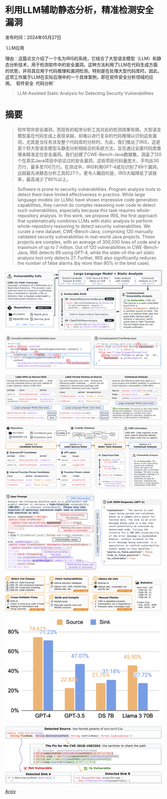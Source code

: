 # 利用LLM辅助静态分析，精准检测安全漏洞

发布时间：2024年05月27日

`LLM应用

理由：这篇论文介绍了一个名为IRIS的系统，它结合了大型语言模型（LLM）和静态分析技术，用于检测软件中的安全漏洞。这种方法利用了LLM在代码生成方面的优势，并将其应用于代码推理和漏洞检测，特别是在处理大型代码库时。因此，这项工作属于LLM在实际应用中的一个具体案例，即在软件安全分析领域的应用。` `软件安全` `代码分析`

> LLM-Assisted Static Analysis for Detecting Security Vulnerabilities

# 摘要

> 软件常伴安全漏洞，而现有的程序分析工具对此的检测效果有限。大型语言模型虽在代码生成上表现卓越，却难以进行复杂的代码推理以识别这些漏洞，尤其是当任务涉及整个代码库的分析时。为此，我们推出了IRIS，这是首个将大型语言模型与静态分析相结合的系统方法，旨在通过全面代码库推理来精准定位安全漏洞。我们创建了CWE-Bench-Java数据集，涵盖了120个在真实Java项目中验证过的安全漏洞，这些项目代码量庞大，平均达30万行，最多至700万行。在测试中，IRIS利用GPT-4成功识别了69个漏洞，远超最先进静态分析工具的27个。更令人瞩目的是，IRIS大幅降低了误报率，最高减少了80%以上。

> Software is prone to security vulnerabilities. Program analysis tools to detect them have limited effectiveness in practice. While large language models (or LLMs) have shown impressive code generation capabilities, they cannot do complex reasoning over code to detect such vulnerabilities, especially because this task requires whole-repository analysis. In this work, we propose IRIS, the first approach that systematically combines LLMs with static analysis to perform whole-repository reasoning to detect security vulnerabilities. We curate a new dataset, CWE-Bench-Java, comprising 120 manually validated security vulnerabilities in real-world Java projects. These projects are complex, with an average of 300,000 lines of code and a maximum of up to 7 million. Out of 120 vulnerabilities in CWE-Bench-Java, IRIS detects 69 using GPT-4, while the state-of-the-art static analysis tool only detects 27. Further, IRIS also significantly reduces the number of false alarms (by more than 80% in the best case).

![利用LLM辅助静态分析，精准检测安全漏洞](../../../paper_images/2405.17238/x1.png)

![利用LLM辅助静态分析，精准检测安全漏洞](../../../paper_images/2405.17238/x2.png)

![利用LLM辅助静态分析，精准检测安全漏洞](../../../paper_images/2405.17238/x3.png)

![利用LLM辅助静态分析，精准检测安全漏洞](../../../paper_images/2405.17238/x4.png)

![利用LLM辅助静态分析，精准检测安全漏洞](../../../paper_images/2405.17238/x5.png)

![利用LLM辅助静态分析，精准检测安全漏洞](../../../paper_images/2405.17238/x6.png)

![利用LLM辅助静态分析，精准检测安全漏洞](../../../paper_images/2405.17238/spec-inference-precision.png)

![利用LLM辅助静态分析，精准检测安全漏洞](../../../paper_images/2405.17238/x7.png)

[Arxiv](https://arxiv.org/abs/2405.17238)